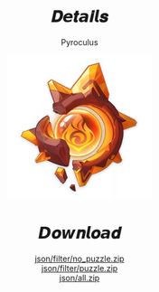 <body>
  <div align="center">
    <h1>𝑫𝙚𝒕𝙖𝒊𝙡𝒔</h1>
    <p>Pyroculus</p>
    <img src=item.webp>
    <h1>𝘿𝒐𝙬𝒏𝙡𝒐𝙖𝒅</h1>
    <a href="json/filter/no%20puzzle/nopuzzle.zip">json/filter/no_puzzle.zip</a></br>
    <a href="json/filter/puzzle/puzzle.zip">json/filter/puzzle.zip</a></br>
    <a href="json/all/all.zip">json/all.zip</a></br>
  </div>
</body>
